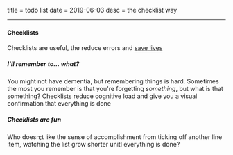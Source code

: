 title = todo list
date = 2019-06-03
desc = the checklist way

---

#### Checklists

Checklists are useful,
the reduce errors and [save lives](https://www.hsph.harvard.edu/news/magazine/fall08checklist/)

##### I'll _remember_ to... what?

You might not have dementia,
but remembering things is hard.
Sometimes the most you remember is that you're forgetting _something_,
but what is that something?
Checklists reduce cognitive load
and give you a visual confirmation that everything is done

##### Checklists are fun

Who doesn;t like the sense of accomplishment
from ticking off another line item,
watching the list grow shorter
unitl everything is done?
